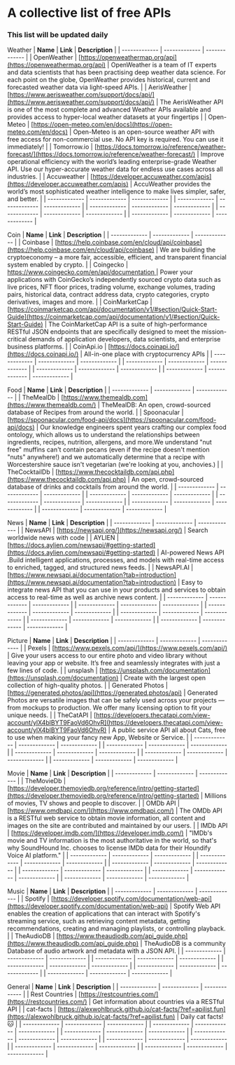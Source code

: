 # A collective list of free APIs

### This list will be updated daily

Weather
| **Name**  | **Link** | **Description** |
| ------------- | ------------- | ------------- |
| OpenWeather | [https://openweathermap.org/api](https://openweathermap.org/api) | OpenWeather is a team of IT experts and data scientists that has been practising deep weather data science. For each point on the globe, OpenWeather provides historical, current and forecasted weather data via light-speed APIs. |
| AerisWeather | [https://www.aerisweather.com/support/docs/api/](https://www.aerisweather.com/support/docs/api/) | The AerisWeather API is one of the most complete and advanced Weather APIs available and provides access to hyper-local weather datasets at your fingertips |
| Open-Meteo | [https://open-meteo.com/en/docs](https://open-meteo.com/en/docs) | Open-Meteo is an open-source weather API with free access for non-commercial use. No API key is required. You can use it immediately! |
| Tomorrow.io | [https://docs.tomorrow.io/reference/weather-forecast/](https://docs.tomorrow.io/reference/weather-forecast/) | Improve operational efficiency with the world’s leading enterprise-grade Weather API. Use our hyper-accurate weather data for endless use cases across all industries. |
| Accuweather | [https://developer.accuweather.com/apis](https://developer.accuweather.com/apis) | AccuWeather provides the world’s most sophisticated weather intelligence to make lives simpler, safer, and better. |
| ------------- | ------------- | ------------- |
| ------------- | ------------- | ------------- |
| ------------- | ------------- | ------------- |
| ------------- | ------------- | ------------- |
| ------------- | ------------- | ------------- |

Coin
| **Name**  | **Link** | **Description** |
| ------------- | ------------- | ------------- |
| Coinbase |  [https://help.coinbase.com/en/cloud/api/coinbase](https://help.coinbase.com/en/cloud/api/coinbase) | We are building the cryptoeconomy – a more fair, accessible, efficient, and transparent financial system enabled by crypto. |
| Coingecko | [ https://www.coingecko.com/en/api/documentation ](https://www.coingecko.com/en/api/documentation) | Power your applications with CoinGecko’s independently sourced crypto data such as live prices, NFT floor prices, trading volume, exchange volumes, trading pairs, historical data, contract address data, crypto categories, crypto derivatives, images and more. |
| CoinMarketCap | [https://coinmarketcap.com/api/documentation/v1/#section/Quick-Start-Guide](https://coinmarketcap.com/api/documentation/v1/#section/Quick-Start-Guide) | The CoinMarketCap API is a suite of high-performance RESTful JSON endpoints that are specifically designed to meet the mission-critical demands of application developers, data scientists, and enterprise business platforms. |
| CoinApi.io | [https://docs.coinapi.io/](https://docs.coinapi.io/) | All-in-one place with cryptocurrency APIs |
| ------------- | ------------- | ------------- |
| ------------- | ------------- | ------------- |
| ------------- | ------------- | ------------- |
| ------------- | ------------- | ------------- |


Food
| **Name**  | **Link** | **Description** |
| ------------- | ------------- | ------------- |
| TheMealDb | [https://www.themealdb.com](https://www.themealdb.com/) | TheMealDB: An open, crowd-sourced database of Recipes from around the world. |
| Spoonacular | [https://spoonacular.com/food-api/docs](https://spoonacular.com/food-api/docs) | Our knowledge engineers spent years crafting our complex food ontology, which allows us to understand the relationships between ingredients, recipes, nutrition, allergens, and more.We understand "nut free" muffins can't contain pecans (even if the recipe doesn't mention "nuts" anywhere!) and we automatically determine that a recipe with Worcestershire sauce isn't vegetarian (we're looking at you, anchovies.) |
| TheCocktailDb | [https://www.thecocktaildb.com/api.php](https://www.thecocktaildb.com/api.php) | An open, crowd-sourced database of drinks and cocktails from around the world. |
| ------------- | ------------- | ------------- |
| ------------- | ------------- | ------------- |
| ------------- | ------------- | ------------- |
| ------------- | ------------- | ------------- |
| ------------- | ------------- | ------------- |

News
| **Name**  | **Link** | **Description** |
| ------------- | ------------- | ------------- |
| NewsAPI | [https://newsapi.org/](https://newsapi.org/) | Search worldwide news with code |
|  AYLIEN | [https://docs.aylien.com/newsapi/#getting-started](https://docs.aylien.com/newsapi/#getting-started) | AI-powered News API .Build intelligent applications, processes, and models with real-time access to enriched, tagged, and structured news feeds. |
| NewsAPI.AI | [https://www.newsapi.ai/documentation?tab=introduction](https://www.newsapi.ai/documentation?tab=introduction) | Easy to integrate news API that you can use in your products and services to obtain access to real-time as well as archive news content. |
| ------------- | ------------- | ------------- |
| ------------- | ------------- | ------------- |
| ------------- | ------------- | ------------- |
| ------------- | ------------- | ------------- |
| ------------- | ------------- | ------------- |
| ------------- | ------------- | ------------- |

Picture
| **Name**  | **Link** | **Description** |
| ------------- | ------------- | ------------- |
| Pexels | [https://www.pexels.com/api/](https://www.pexels.com/api/) | Give your users access to our entire photo and video library without leaving your app or website. It’s free and seamlessly integrates with just a few lines of code. |
| unsplash | [https://unsplash.com/documentation](https://unsplash.com/documentation) | Create with the largest open collection of high-quality photos. |
| Generated Photos | [https://generated.photos/api](https://generated.photos/api) | Generated Photos are versatile images that can be safely used across your projects — from mockups to production. We offer many licensing option to fit your unique needs. |
| TheCatAPI | [https://developers.thecatapi.com/view-account/ylX4blBYT9FaoVd6OhvR](https://developers.thecatapi.com/view-account/ylX4blBYT9FaoVd6OhvR) | A public service API all about Cats, free to use when making your fancy new App, Website or Service. |
| ------------- | ------------- | ------------- |
| ------------- | ------------- | ------------- |
| ------------- | ------------- | ------------- |
| ------------- | ------------- | ------------- |
| ------------- | ------------- | ------------- |


Movie
| **Name**  | **Link** | **Description** |
| ------------- | ------------- | ------------- |
| TheMovieDb | [https://developer.themoviedb.org/reference/intro/getting-started](https://developer.themoviedb.org/reference/intro/getting-started) | Millions of movies, TV shows and people to discover. |
| OMDb API | [https://www.omdbapi.com/](https://www.omdbapi.com/) | The OMDb API is a RESTful web service to obtain movie information, all content and images on the site are contributed and maintained by our users. |
| IMDb API | [https://developer.imdb.com/](https://developer.imdb.com/) | "IMDb's movie and TV information is the most authoritative in the world, so that's why SoundHound Inc. chooses to license IMDb data for their Houndify Voice AI platform." |
| ------------- | ------------- | ------------- |
| ------------- | ------------- | ------------- |
| ------------- | ------------- | ------------- |
| ------------- | ------------- | ------------- |
| ------------- | ------------- | ------------- |
| ------------- | ------------- | ------------- |

Music
| **Name**  | **Link** | **Description** |
| ------------- | ------------- | ------------- |
| Spotify |  [https://developer.spotify.com/documentation/web-api](https://developer.spotify.com/documentation/web-api) | Spotify Web API enables the creation of applications that can interact with Spotify's streaming service, such as retrieving content metadata, getting recommendations, creating and managing playlists, or controlling playback. |
| TheAudioDB | [https://www.theaudiodb.com/api_guide.php](https://www.theaudiodb.com/api_guide.php) | TheAudioDB is a community Database of audio artwork and metadata with a JSON API. |
| ------------- | ------------- | ------------- |
| ------------- | ------------- | ------------- |
| ------------- | ------------- | ------------- |
| ------------- | ------------- | ------------- |
| ------------- | ------------- | ------------- |


General
| **Name**  | **Link** | **Description** |
| ------------- | ------------- | ------------- |
| Rest Countries | [https://restcountries.com/](https://restcountries.com/) | Get information about countries via a RESTful API |
| cat-facts | [https://alexwohlbruck.github.io/cat-facts/?ref=apilist.fun](https://alexwohlbruck.github.io/cat-facts/?ref=apilist.fun) | Daily cat facts! 🐱 |
| ------------- | ------------- | ------------- |
| ------------- | ------------- | ------------- |
| ------------- | ------------- | ------------- |
| ------------- | ------------- | ------------- |
| ------------- | ------------- | ------------- |
| ------------- | ------------- | ------------- |
| ------------- | ------------- | ------------- |
